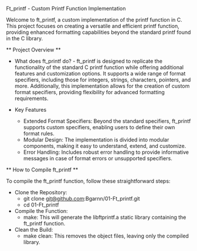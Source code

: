 Ft_printf - Custom Printf Function Implementation

Welcome to ft_printf, a custom implementation of the printf function in C. This project focuses on creating a versatile and efficient printf function, providing enhanced formatting capabilities beyond the standard printf found in the C library.

** Project Overview **

- What does ft_printf do?
      - ft_printf is designed to replicate the functionality of the standard C printf function while offering additional features and customization options. It supports a wide range of format specifiers, including those for integers, strings, characters, pointers, and more. Additionally, this implementation allows for the creation of custom format specifiers, providing flexibility for advanced formatting requirements.

- Key Features
    - Extended Format Specifiers: Beyond the standard specifiers, ft_printf supports custom specifiers, enabling users to define their own format rules.
    - Modular Design: The implementation is divided into modular components, making it easy to understand, extend, and customize.
    - Error Handling: Includes robust error handling to provide informative messages in case of format errors or unsupported specifiers.

** How to Compile ft_printf **

To compile the ft_printf function, follow these straightforward steps:

  - Clone the Repository:
      - git clone git@github.com:Bgarnn/01-Ft_printf.git
      - cd 01-Ft_printf
  - Compile the Function:
      - make: This will generate the libftprintf.a static library containing the ft_printf function.
  - Clean the Build:
      - make clean: This removes the object files, leaving only the compiled library.
